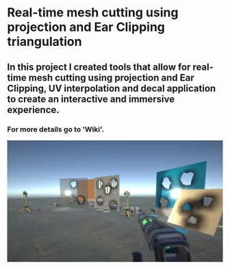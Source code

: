 # Real-time mesh cutting using projection and Ear Clipping triangulation

<Summary>
    <h2>In this project I created tools that allow for real-time mesh cutting 
    using projection and Ear Clipping, UV interpolation and decal application to create an interactive and immersive experience.</h2>
    <h3>For more details go to 'Wiki'.</h3>
</Summary>

![](pictures/exampleDestruction.png)
